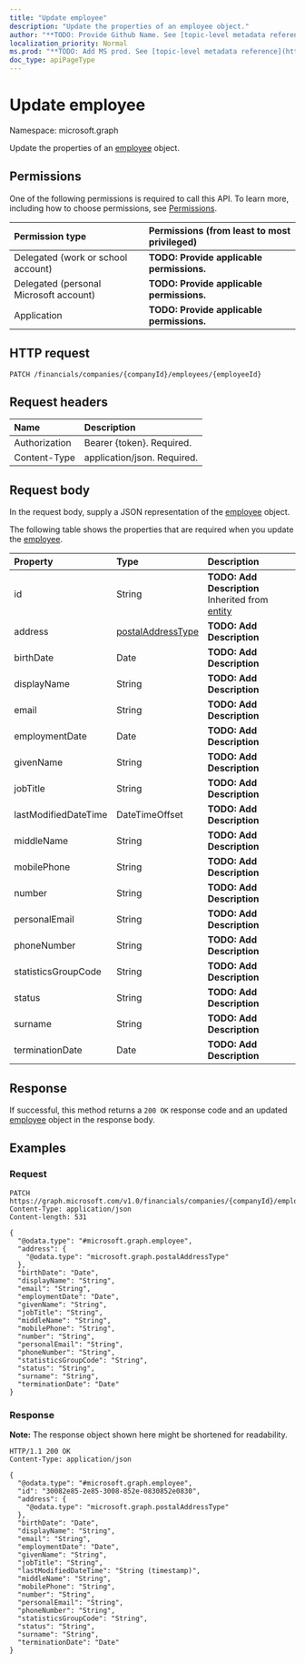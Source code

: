 ```yaml
---
title: "Update employee"
description: "Update the properties of an employee object."
author: "**TODO: Provide Github Name. See [topic-level metadata reference](https://msgo.azurewebsites.net/add/document/guidelines/metadata.html#topic-level-metadata)**"
localization_priority: Normal
ms.prod: "**TODO: Add MS prod. See [topic-level metadata reference](https://msgo.azurewebsites.net/add/document/guidelines/metadata.html#topic-level-metadata)**"
doc_type: apiPageType
---
```


# Update employee
Namespace: microsoft.graph



Update the properties of an [employee](../resources/employee.md) object.

## Permissions
One of the following permissions is required to call this API. To learn more, including how to choose permissions, see [Permissions](/graph/permissions-reference).

|Permission type|Permissions (from least to most privileged)|
|:---|:---|
|Delegated (work or school account)|**TODO: Provide applicable permissions.**|
|Delegated (personal Microsoft account)|**TODO: Provide applicable permissions.**|
|Application|**TODO: Provide applicable permissions.**|

## HTTP request

<!-- {
  "blockType": "ignored"
}
-->
``` http
PATCH /financials/companies/{companyId}/employees/{employeeId}
```

## Request headers
|Name|Description|
|:---|:---|
|Authorization|Bearer {token}. Required.|
|Content-Type|application/json. Required.|

## Request body
In the request body, supply a JSON representation of the [employee](../resources/employee.md) object.

The following table shows the properties that are required when you update the [employee](../resources/employee.md).

|Property|Type|Description|
|:---|:---|:---|
|id|String|**TODO: Add Description** Inherited from [entity](../resources/entity.md)|
|address|[postalAddressType](../resources/postaladdresstype.md)|**TODO: Add Description**|
|birthDate|Date|**TODO: Add Description**|
|displayName|String|**TODO: Add Description**|
|email|String|**TODO: Add Description**|
|employmentDate|Date|**TODO: Add Description**|
|givenName|String|**TODO: Add Description**|
|jobTitle|String|**TODO: Add Description**|
|lastModifiedDateTime|DateTimeOffset|**TODO: Add Description**|
|middleName|String|**TODO: Add Description**|
|mobilePhone|String|**TODO: Add Description**|
|number|String|**TODO: Add Description**|
|personalEmail|String|**TODO: Add Description**|
|phoneNumber|String|**TODO: Add Description**|
|statisticsGroupCode|String|**TODO: Add Description**|
|status|String|**TODO: Add Description**|
|surname|String|**TODO: Add Description**|
|terminationDate|Date|**TODO: Add Description**|



## Response

If successful, this method returns a `200 OK` response code and an updated [employee](../resources/employee.md) object in the response body.

## Examples

### Request
<!-- {
  "blockType": "request",
  "name": "update_employee"
}
-->
``` http
PATCH https://graph.microsoft.com/v1.0/financials/companies/{companyId}/employees/{employeeId}
Content-Type: application/json
Content-length: 531

{
  "@odata.type": "#microsoft.graph.employee",
  "address": {
    "@odata.type": "microsoft.graph.postalAddressType"
  },
  "birthDate": "Date",
  "displayName": "String",
  "email": "String",
  "employmentDate": "Date",
  "givenName": "String",
  "jobTitle": "String",
  "middleName": "String",
  "mobilePhone": "String",
  "number": "String",
  "personalEmail": "String",
  "phoneNumber": "String",
  "statisticsGroupCode": "String",
  "status": "String",
  "surname": "String",
  "terminationDate": "Date"
}
```


### Response
**Note:** The response object shown here might be shortened for readability.
<!-- {
  "blockType": "response",
  "truncated": true
}
-->
``` http
HTTP/1.1 200 OK
Content-Type: application/json

{
  "@odata.type": "#microsoft.graph.employee",
  "id": "30082e85-2e85-3008-852e-0830852e0830",
  "address": {
    "@odata.type": "microsoft.graph.postalAddressType"
  },
  "birthDate": "Date",
  "displayName": "String",
  "email": "String",
  "employmentDate": "Date",
  "givenName": "String",
  "jobTitle": "String",
  "lastModifiedDateTime": "String (timestamp)",
  "middleName": "String",
  "mobilePhone": "String",
  "number": "String",
  "personalEmail": "String",
  "phoneNumber": "String",
  "statisticsGroupCode": "String",
  "status": "String",
  "surname": "String",
  "terminationDate": "Date"
}
```

